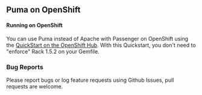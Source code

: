 ## Puma on OpenShift

#### Running on OpenShift
You can use Puma instead of Apache with Passenger on OpenShift using the [QuickStart on the OpenShift Hub](https://hub.openshift.com/quickstarts/165-puma).
With this Quickstart, you don't need to "enforce" Rack 1.5.2 on your Gemfile.

### Bug Reports
Please report bugs or log feature requests using Github Issues, pull requests are welcome.
